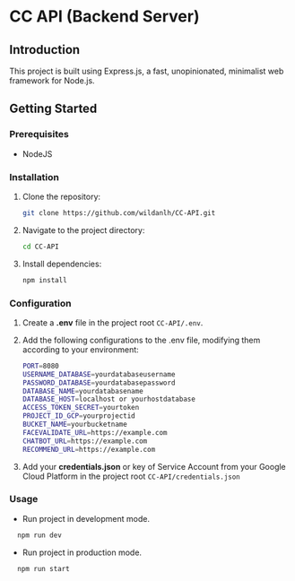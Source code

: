 # CC API (Backend Server)

## Introduction

This project is built using Express.js, a fast, unopinionated, minimalist web framework for Node.js.

## Getting Started

### Prerequisites

- NodeJS

### Installation

1. Clone the repository:
   ```bash
   git clone https://github.com/wildanlh/CC-API.git
   ```
2. Navigate to the project directory:
   ```bash
   cd CC-API
   ```
3. Install dependencies:
   ```bash
   npm install
   ```

### Configuration

1. Create a **.env** file in the project root `CC-API/.env`.
2. Add the following configurations to the .env file, modifying them according to your environment:

   ```bash
   PORT=8080
   USERNAME_DATABASE=yourdatabaseusername
   PASSWORD_DATABASE=yourdatabasepassword
   DATABASE_NAME=yourdatabasename
   DATABASE_HOST=localhost or yourhostdatabase
   ACCESS_TOKEN_SECRET=yourtoken
   PROJECT_ID_GCP=yourprojectid
   BUCKET_NAME=yourbucketname
   FACEVALIDATE_URL=https://example.com
   CHATBOT_URL=https://example.com
   RECOMMEND_URL=https://example.com
   ```

3. Add your **credentials.json** or key of Service Account from your Google Cloud Platform in the project root `CC-API/credentials.json`

### Usage

- Run project in development mode.

```bash
  npm run dev
```

- Run project in production mode.

```bash
  npm run start
```
